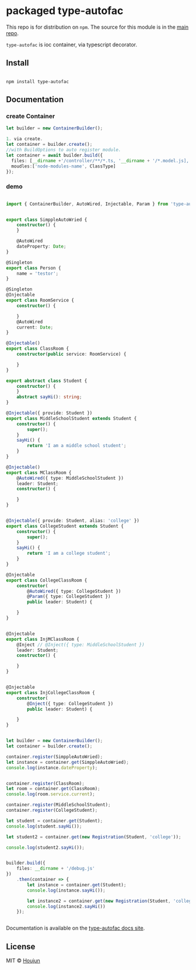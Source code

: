 # packaged type-autofac

This repo is for distribution on `npm`. The source for this module is in the
[main repo](https://github.com/zhouhoujun/type-autofac).

`type-autofac` is ioc container, via typescript decorator.



## Install

```shell

npm install type-autofac

```

## Documentation

### create Container

```ts
let builder = new ContainerBuilder();

1. via create.
let container = builder.create();
//with BuildOptions to auto register module.
let container = await builder.build({
  files: [__dirname +'/controller/**/*.ts, '__dirname + '/*.model.js],
  moudles:['node-modules-name', ClassType]
});

```

### demo

```ts

import { ContainerBuilder, AutoWired, Injectable, Param } from 'type-autofac';


export class SimppleAutoWried {
    constructor() {
    }

    @AutoWired
    dateProperty: Date;
}

@Singleton
export class Person {
    name = 'testor';
}

@Singleton
@Injectable
export class RoomService {
    constructor() {

    }
    @AutoWired
    current: Date;
}

@Injectable()
export class ClassRoom {
    constructor(public service: RoomService) {

    }
}

export abstract class Student {
    constructor() {
    }
    abstract sayHi(): string;
}

@Injectable({ provide: Student })
export class MiddleSchoolStudent extends Student {
    constructor() {
        super();
    }
    sayHi() {
        return 'I am a middle school student';
    }
}

@Injectable()
export class MClassRoom {
    @AutoWired({ type: MiddleSchoolStudent })
    leader: Student;
    constructor() {

    }
}


@Injectable({ provide: Student, alias: 'college' })
export class CollegeStudent extends Student {
    constructor() {
        super();
    }
    sayHi() {
        return 'I am a college student';
    }
}

@Injectable
export class CollegeClassRoom {
    constructor(
        @AutoWired({ type: CollegeStudent })
        @Param({ type: CollegeStudent })
        public leader: Student) {

    }
}


@Injectable
export class InjMClassRoom {
    @Inject // @Inject({ type: MiddleSchoolStudent })
    leader: Student;
    constructor() {

    }
}


@Injectable
export class InjCollegeClassRoom {
    constructor(
        @Inject({ type: CollegeStudent })
        public leader: Student) {

    }
}


let builder = new ContainerBuilder();
let container = builder.create();

container.register(SimppleAutoWried);
let instance = container.get(SimppleAutoWried);
console.log(instance.dateProperty);


container.register(ClassRoom);
let room = container.get(ClassRoom);
console.log(room.service.current);

container.register(MiddleSchoolStudent);
container.register(CollegeStudent);

let student = container.get(Student);
console.log(student.sayHi());

let student2 = container.get(new Registration(Student, 'college'));

console.log(student2.sayHi());


builder.build({
    files: __dirname + '/debug.js'
})
    .then(container => {
        let instance = container.get(Student);
        console.log(instance.sayHi());

        let instance2 = container.get(new Registration(Student, 'college'));
        console.log(instance2.sayHi())
    });



```

Documentation is available on the
[type-autofac docs site](https://github.com/zhouhoujun/type-autofac).

## License

MIT © [Houjun](https://github.com/zhouhoujun/)